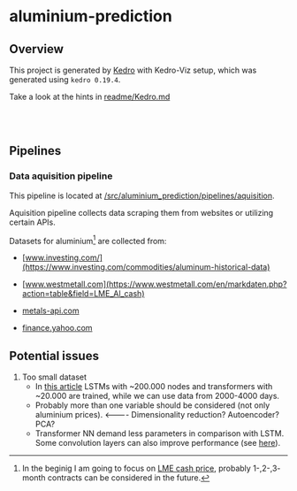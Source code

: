 # aluminium-prediction

## Overview

This project is generated by [Kedro](https://docs.kedro.org) with Kedro-Viz setup, which was generated using `kedro 0.19.4`.

Take a look at the hints in [readme/Kedro.md](https://github.com/KKobuszewski/aluminium-prediction/blob/main/readme/Kedro.md)
 




<br>
<br>


## Pipelines

### Data aquisition pipeline

This pipeline is located at [/src/aluminium_prediction/pipelines/aquisition](https://github.com/KKobuszewski/aluminium-prediction/tree/main/src/aluminium_prediction/pipelines/aquisition).

Aquisition pipeline collects data scraping them from websites or utilizing certain APIs.

Datasets for aluminium[^1] are collected from:

* [www.investing.com/](https://www.investing.com/commodities/aluminum-historical-data)

* [www.westmetall.com](https://www.westmetall.com/en/markdaten.php?action=table&field=LME_Al_cash)

* [metals-api.com](https://metals-api.com/documentation)

* [finance.yahoo.com](https://finance.yahoo.com)


[^1]: In the beginig I am going to focus on [LME cash price](https://www.lme.com/en/Metals/Non-ferrous/LME-Aluminium#Summary), probably 1-,2-,3- month contracts can be considered in the future.


## Potential issues

1. Too small dataset
    * In [this article](https://medium.com/@mskmay66/transformers-vs-lstm-for-stock-price-time-series-prediction-3a26fcc1a782) LSTMs with ~200.000 nodes and transformers with ~20.000 are trained, while we can use data from 2000-4000 days.
    * Probably more than one variable should be considered (not only aluminium prices). <---- Dimensionality reduction? Autoencoder? PCA?
    * Transformer NN demand less parameters in comparison with LSTM. Some convolution layers can also improve performance (see [here](https://medium.com/@mskmay66/deep-learning-and-stock-time-series-data-ff6a75cfddd9)).


